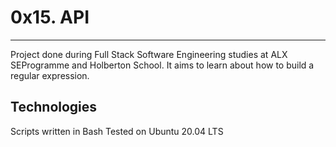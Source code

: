 # 0x15. API
---
Project done during Full Stack Software Engineering studies at ALX SEProgramme and Holberton School. It aims to learn about how to build a regular expression.

## Technologies
Scripts written in Bash
Tested on Ubuntu 20.04 LTS
